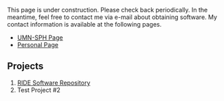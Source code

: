 This page is under construction. Please check back periodically. In the meantime, feel free to contact me via e-mail about obtaining software. My contact information is available at the following pages. 

- [UMN-SPH Page](https://directory.sph.umn.edu/bio/sph-biostatistics/thomas-murray)
- [Personal Page](https://www.tamurray.com)

## Projects

1. [RIDE Software Repository](https://github.com/8tmurray/RIDE.git)
2. Test Project #2
